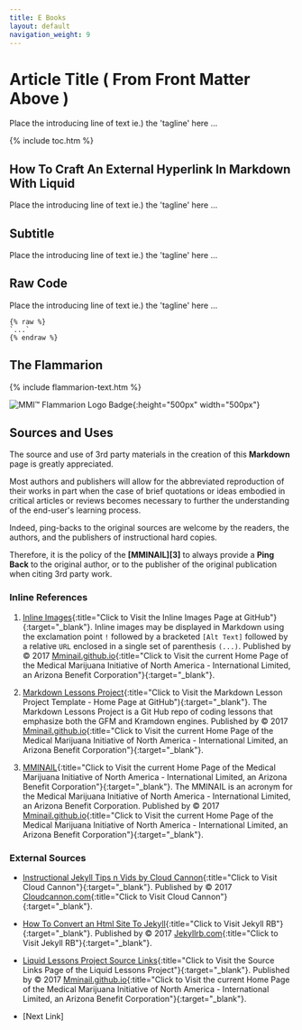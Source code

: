 ```yaml
---
title: E Books
layout: default
navigation_weight: 9
---
```

# Article Title ( From Front Matter Above )

Place the introducing line of text ie.) the 'tagline' here ...

{% include toc.htm %}

## How To Craft An External Hyperlink In Markdown With Liquid

Place the introducing line of text ie.) the 'tagline' here ...

## Subtitle

Place the introducing line of text ie.) the 'tagline' here ...

## Raw Code

Place the introducing line of text ie.) the 'tagline' here ...

```liquid
{% raw %}
`...`
{% endraw %}
```

## The Flammarion

{% include flammarion-text.htm %}

![MMI™ Flammarion Logo Badge](../assets/img/MMI-Medmj-Org-Got-Tree-Flammarion-Person-Through-Celestial-Sphere-circle-725-x-725.svg){:height="500px" width="500px"}

## Sources and Uses

The source and use of 3rd party materials in the creation of this **Markdown** page is greatly appreciated.

Most authors and publishers will allow for the abbreviated reproduction of their works in part when the case of brief quotations or ideas embodied in critical articles or reviews becomes necessary to further the understanding of the end-user's learning process.

Indeed, ping-backs to the original sources are welcome by the readers, the authors, and the publishers of instructional hard copies.

Therefore, it is the policy of the **[MMINAIL][3]** to always provide a **Ping Back** to the original author, or to the publisher of the original publication when citing 3rd party work.

### Inline References

1. [Inline Images](https://rwebaz.github.io/Markdown-Lessons-Project/pages/Inline-Images.html){:title="Click to Visit the Inline Images Page at GitHub"}{:target="_blank"}. Inline images may be displayed in Markdown using the exclamation point `!` followed by a bracketed `[Alt Text]` followed by a relative `URL` enclosed in a single set of parenthesis `(...)`. Published by © 2017 [Mminail.github.io](https://mminail.github.io/){:title="Click to Visit the current Home Page of the Medical Marijuana Initiative of North America - International Limited, an Arizona Benefit Corporation"}{:target="_blank"}.

1. [Markdown Lessons Project](https://rwebaz.github.io/Markdown-Lessons-Project/){:title="Click to Visit the Markdown Lesson Project Template - Home Page at GitHub"){:target="_blank"}. The Markdown Lessons Project is a Git Hub repo of coding lessons that emphasize both the GFM and Kramdown engines. Published by © 2017 [Mminail.github.io](https://mminail.github.io/){:title="Click to Visit the current Home Page of the Medical Marijuana Initiative of North America - International Limited, an Arizona Benefit Corporation"}{:target="_blank"}.

1. [MMINAIL](https://mminail.github.io/){:title="Click to Visit the current Home Page of the Medical Marijuana Initiative of North America - International Limited, an Arizona Benefit Corporation"}{:target="_blank"}. The MMINAIL is an acronym for the Medical Marijuana Initiative of North America - International Limited, an Arizona Benefit Corporation. Published by © 2017 [Mminail.github.io](https://mminail.github.io/){:title="Click to Visit the current Home Page of the Medical Marijuana Initiative of North America - International Limited, an Arizona Benefit Corporation"}{:target="_blank"}.

### External Sources

- [Instructional Jekyll Tips n Vids by Cloud Cannon](https://learn.cloudcannon.com/){:title="Click to Visit Cloud Cannon"}{:target="_blank"}. Published by © 2017 [Cloudcannon.com](https://www.cloudcannon.com){:title="Click to Visit Cloud Cannon"}{:target="_blank"}.

- [How To Convert an Html Site To Jekyll](http://jekyllrb.com/tutorials/convert-site-to-jekyll/){:title="Click to Visit Jekyll RB"}{:target="_blank"}. Published by © 2017 [Jekyllrb.com](http://jekyllrb.com){:title="Click to Visit Jekyll RB"}{:target="_blank"}.

- [Liquid Lessons Project Source Links](https://rwebaz.github.io/Liquid-Lessons-Project/pages/Source-Links.html){:title="Click to Visit the Source Links Page of the Liquid Lessons Project"}{:target="_blank"}. Published by © 2017 [Mminail.github.io](https://mminail.github.io){:title="Click to Visit the current Home Page of the Medical Marijuana Initiative of North America - International Limited, an Arizona Benefit Corporation"}{:target="_blank"}.

- [Next Link]
